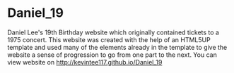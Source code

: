 # Daniel_19
Daniel Lee's 19th Birthday website which originally contained tickets to a 1975 concert. 
This website was created with the help of an HTML5UP template and used many of the elements already in the template to give the website a sense of progression to go from one part to the next.
You can view website on http://kevintee117.github.io/Daniel_19
